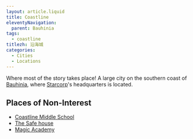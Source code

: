 ```yaml
---
layout: article.liquid
title: Coastline
eleventyNavigation:
  parent: Bauhinia
tags:
  - coastline
titlezh: 沿海城
categories:
  - Cities
  - Locations
---
```


Where most of the story takes place! A large city on the southern coast of [Bauhinia](/world/bauhinia/), where [Starcorp](../starcorp/)'s headquarters is located.

## Places of Non-Interest

- [Coastline Middle School](/world/bauhinia/cms/)
- [The Safe house](/world/bauhinia/safe-house/)
- [Magic Academy](/world/bauhinia/magic-academy/)
